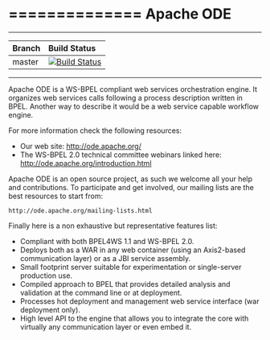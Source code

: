==============
  Apache ODE
==============

---

|  Branch | Build Status |
| :------------ |:-------------
| master      | [![Build Status](https://wso2.org/jenkins/job/wso2-ode/badge/icon)](https://wso2.org/jenkins/job/wso2-ode) |


---

Apache ODE is a WS-BPEL compliant web services orchestration engine.
It organizes web services calls following a process description
written in BPEL. Another way to describe it would be a web service
capable workflow engine.

For more information check the following resources:

 * Our web site: http://ode.apache.org/
 * The WS-BPEL 2.0 technical committee webinars linked here:
     http://ode.apache.org/introduction.html

Apache ODE is an open source project, as such we welcome all your
help and contributions. To participate and get involved, our mailing
lists are the best resources to start from:

    http://ode.apache.org/mailing-lists.html

Finally here is a non exhaustive but representative features list:

 * Compliant with both BPEL4WS 1.1 and WS-BPEL 2.0.
 * Deploys both as a WAR in any web container (using an Axis2-based
 communication layer) or as a JBI service assembly.
 * Small footprint server suitable for experimentation or 
 single-server production use.
 * Compiled approach to BPEL that provides detailed analysis and 
 validation at the command line or at deployment.
 * Processes hot deployment and management web service interface (war
 deployment only).
 * High level API to the engine that allows you to integrate the core
 with virtually any communication layer or even embed it.


